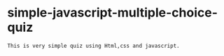 # simple-javascript-multiple-choice-quiz

    This is very simple quiz using Html,css and javascript.
